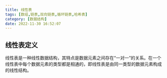 ```yaml
---
title: 线性表
tags: [数组,链表,双向链表,循环链表,哈希表]
category: [数据结构]
date: 2022-11-30 16:52:07
---
```


## 线性表定义
线性表是一种线性数据结构，其特点是数据元素之间存在“一对一”的关系。在一个线性表中每个数据元素的类型都是相通的，即线性表是由同一类型的数据元素构成的线性结构。